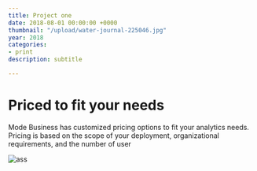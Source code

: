 ```yaml
---
title: Project one
date: 2018-08-01 00:00:00 +0000
thumbnail: "/upload/water-journal-225046.jpg"
year: 2018
categories:
- print
description: subtitle

---
```

# Priced to fit your needs

Mode Business has customized pricing options to fit your analytics needs. Pricing is based on the scope of your deployment, organizational requirements, and the number of user

![ass](https://about.modeanalytics.com/img/business/version-control.png "coll screenshot")